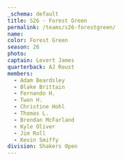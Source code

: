```yaml
---
_schema: default
title: S26 - Forest Green
permalink: /teams/s26-forestgreen/
name:
color: Forest Green
season: 26
photo:
captain: Levert James
quarterback: AJ Reust
members:
  - Adam Beardsley
  - Blake Brittain
  - Fernando H.
  - Twon H.
  - Christine Hohl
  - Thomas L.
  - Brendan McFarland
  - Kyle Oliver
  - Jim Roll
  - Kevin Smiffy
division: Shakers Open
---
```

